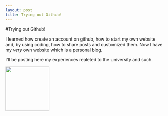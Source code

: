```yaml
---
layout: post
title: Trying out Github!
---
```

#Trying out Github!

  I learned how create an account on github, how to start my own website and, by using coding, how to share posts and customized them. Now I have my _very_ own website which is a personal blog. 

  I'll be posting here my experiences realeted to the university and such. 

<img src="http://pix.iemoji.com/sbemojix2/0803.png" style="width:140px;height:140px">
